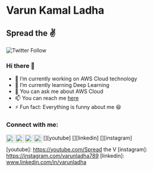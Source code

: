 # Varun Kamal Ladha
## Spread the :v:
![Twitter Follow](https://twitter.com/intent/follow?original_referer=https%3A%2F%2Fgithub.com%2FcodeSTACKr&screen_name=codeSTACKr)

### Hi there 👋


- 🔭 I’m currently working on AWS Cloud technology 
- 🌱 I’m currently learning Deep Learning 
- 💬 You can ask me about AWS Cloud 
- 📫 You can reach me [here](www.linkedin.com/in/varunladha) 
- ⚡ Fun fact: Everything is funny about me :laughing: 

### Connect with me:

[<img align="left" alt="Varun | YouTube" width="22px" src="https://cdn.jsdelivr.net/npm/simple-icons@v3/icons/youtube.svg" />][youtube]
[<img align="left" alt="Varun | Twitter" width="22px" src="https://cdn.jsdelivr.net/npm/simple-icons@v3/icons/twitter.svg" />][twitter]
[<img align="left" alt="Varun | LinkedIn" width="22px" src="https://cdn.jsdelivr.net/npm/simple-icons@v3/icons/linkedin.svg" />][linkedin]
[<img align="left" alt="Varun | Instagram" width="22px" src="https://cdn.jsdelivr.net/npm/simple-icons@v3/icons/instagram.svg" />][instagram]






[twitter]: https://twitter.com/ladha_varun
[youtube]: https://youtube.com/Spread the V
[instagram]: https://instagram.com/varunladha789
[linkedin]: www.linkedin.com/in/varunladha
